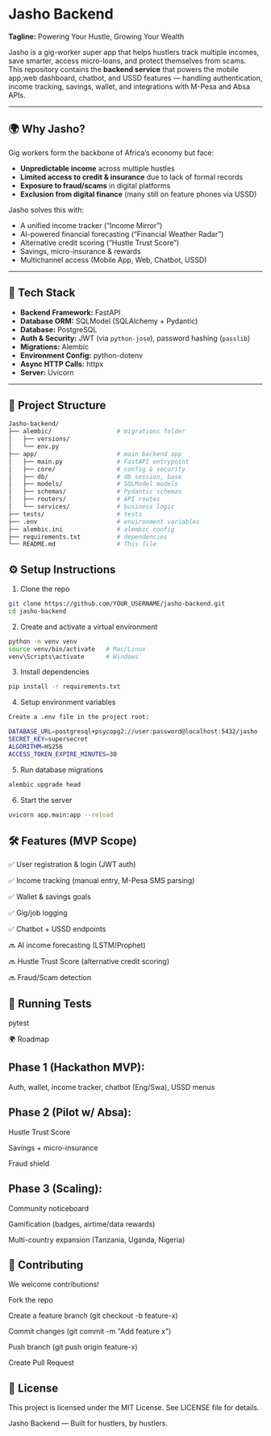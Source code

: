 # Jasho Backend

**Tagline:** Powering Your Hustle, Growing Your Wealth  

Jasho is a gig-worker super app that helps hustlers track multiple incomes, save smarter, access micro-loans, and protect themselves from scams.  
This repository contains the **backend service** that powers the mobile app,web dashboard, chatbot, and USSD features — handling authentication, income tracking, savings, wallet, and integrations with M-Pesa and Absa APIs.

---

## 🌍 Why Jasho?

Gig workers form the backbone of Africa’s economy but face:
- **Unpredictable income** across multiple hustles  
- **Limited access to credit & insurance** due to lack of formal records  
- **Exposure to fraud/scams** in digital platforms  
- **Exclusion from digital finance** (many still on feature phones via USSD)  

Jasho solves this with:
- A unified income tracker (“Income Mirror”)  
- AI-powered financial forecasting (“Financial Weather Radar”)  
- Alternative credit scoring (“Hustle Trust Score”)  
- Savings, micro-insurance & rewards  
- Multichannel access (Mobile App, Web, Chatbot, USSD)  

---


## 🚀 Tech Stack
- **Backend Framework:** FastAPI
- **Database ORM:** SQLModel (SQLAlchemy + Pydantic)
- **Database:** PostgreSQL
- **Auth & Security:** JWT (via `python-jose`), password hashing (`passlib`)
- **Migrations:** Alembic
- **Environment Config:** python-dotenv
- **Async HTTP Calls:** httpx
- **Server:** Uvicorn

---

## 📂 Project Structure
```bash
Jasho-backend/
├── alembic/                  # migrations folder
│   ├── versions/
│   └── env.py
├── app/                      # main backend app
│   ├── main.py               # FastAPI entrypoint
│   ├── core/                 # config & security
│   ├── db/                   # db session, base
│   ├── models/               # SQLModel models
│   ├── schemas/              # Pydantic schemas
│   ├── routers/              # API routes
│   └── services/             # business logic
├── tests/                    # tests
├── .env                      # environment variables
├── alembic.ini               # alembic config
├── requirements.txt          # dependencies
└── README.md                 # This file
```
## ⚙️ Setup Instructions
1. Clone the repo
```bash
git clone https://github.com/YOUR_USERNAME/jasho-backend.git
cd jasho-backend
```
2. Create and activate a virtual environment
```bash
python -m venv venv
source venv/bin/activate   # Mac/Linux
venv\Scripts\activate      # Windows
```
3. Install dependencies
```bash
pip install -r requirements.txt
```
4. Setup environment variables
```bash
Create a .env file in the project root:

DATABASE_URL=postgresql+psycopg2://user:password@localhost:5432/jasho
SECRET_KEY=supersecret
ALGORITHM=HS256
ACCESS_TOKEN_EXPIRE_MINUTES=30
```
5. Run database migrations
```bash
alembic upgrade head
```
6. Start the server
```bash
uvicorn app.main:app --reload
```
## 🛠️ Features (MVP Scope)

  ✅ User registration & login (JWT auth)

  ✅ Income tracking (manual entry, M-Pesa SMS parsing)

  ✅ Wallet & savings goals

  ✅ Gig/job logging

  ✅ Chatbot + USSD endpoints

  🔜 AI income forecasting (LSTM/Prophet)

  🔜 Hustle Trust Score (alternative credit scoring)

  🔜 Fraud/Scam detection

## 🧪 Running Tests
pytest

🌍 Roadmap

## Phase 1 (Hackathon MVP):

Auth, wallet, income tracker, chatbot (Eng/Swa), USSD menus

## Phase 2 (Pilot w/ Absa):

Hustle Trust Score

Savings + micro-insurance

Fraud shield

## Phase 3 (Scaling):

Community noticeboard

Gamification (badges, airtime/data rewards)

Multi-country expansion (Tanzania, Uganda, Nigeria)

## 🤝 Contributing

We welcome contributions!

Fork the repo

Create a feature branch (git checkout -b feature-x)

Commit changes (git commit -m "Add feature x")

Push branch (git push origin feature-x)

Create Pull Request

## 📜 License

This project is licensed under the MIT License. See LICENSE file for details.

Jasho Backend — Built for hustlers, by hustlers.
